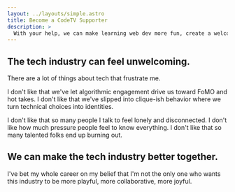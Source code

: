 ```yaml
---
layout: ../layouts/simple.astro
title: Become a CodeTV Supporter
description: >
  With your help, we can make learning web dev more fun, create a welcoming and supportive community, and build resilient careers in tech. Let's do this together.
---
```


## The tech industry can feel unwelcoming.

There are a lot of things about tech that frustrate me.

I don't like that we've let algorithmic engagement drive us toward FoMO and hot takes. I don't like that we've slipped into clique-ish behavior where we turn technical choices into identities.

I don't like that so many people I talk to feel lonely and disconnected. I don't like how much pressure people feel to know everything. I don't like that so many talented folks end up burning out.

## We can make the tech industry better together.

I've bet my whole career on my belief that I'm not the only one who wants this industry to be more playful, more collaborative, more joyful.


